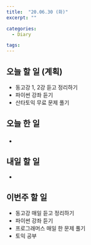 ```yaml
---
title:  "20.06.30 (화)"
excerpt: ""

categories:
  - Diary

tags:
---
```


## 오늘 할 일 (계획)

- 동고강 1, 2강 듣고 정리하기
- 파이썬 강좌 듣기
- 산타토익 무료 문제 풀기

## 오늘 한 일

- ##### 


## 내일 할 일

- 

## 이번주 할 일

- 동고강 매일 듣고 정리하기
- 파이썬 강좌 듣기
- 프로그래머스 매일 한 문제 풀기
- 토익 공부

